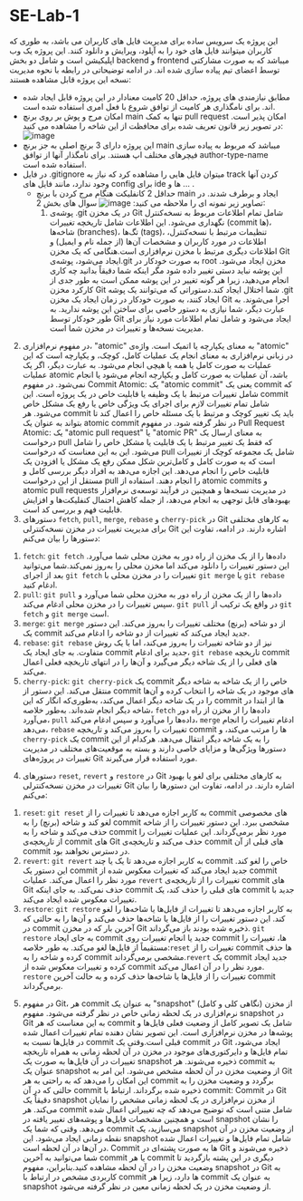 # SE-Lab-1
این پروژه یک سرویس ساده برای مدیریت فایل های کاربران می باشد، به طوری که کاربران میتوانند فایل های خود را به آپلود، ویرایش و دانلود کنند. این پروژه یک وب اپلیکیشن است و شامل دو بخش backend و frontend میباشد که به صورت مشارکتی توسط اعضای تیم پیاده سازی شده اند. در ادامه توضیحاتی در رابطه با نحوه مدیریت نسخه این پروژه قابل مشاهده هستند:
+ مطابق نیازمندی های پروژه، حداقل 20 کامیت معنادار در این پروژه قابل ایجاد شده اند. برای نامگذاری هر کامیت از توافق شروع با فعل امری استفاده شده است.
+ امکان مرج و پوش بر روی برنچ main تنها به کمک pull request  امکان پذیر است. در تصویر زیر قانون تعریف شده برای محافظت از این شاخه را مشاهده می کنید:
  ![image](https://github.com/mtndaghyani/SE-Lab-1/assets/59438691/83884b71-bff0-4d68-b8c6-21d2c2991a7d)
+ این پروژه دارای 3 برنچ اصلی به جز برنچ main میباشد که مربوط به پیاده سازی فیچرهای مختلف اپ هستند. برای نامگذار آنها از توافق author-type-name استفاده شده است.
+ در فایل .gitignore میتوان فایل هایی را مشاهده کرد که نیاز به track کردن آنها وجود ندارد، مانند فایل های config برای ide ها و ... .
  + حداقل 2 کانفلیکت هنگام مرج کردن با برنچ main ایجاد و برطرف شدند. در تصاویر زیر نمونه ای را ملاحظه می کنید:
    ![image](https://github.com/mtndaghyani/SE-Lab-1/assets/59438691/97622dce-b090-4e3c-ae64-96975fd9d1b1)
    سوال های بخش 2:
    1)	پوشه‌ی .git در یک مخزن Git شامل تمام اطلاعات مربوط به نسخه‌کنترل نگهداری می‌شود. این اطلاعات شامل تاریخچه تغییرات (commit ها)، شاخه‌ها (branches)، تگ‌ها (tags)، تنظیمات مرتبط با نسخه‌کنترل، اطلاعات در مورد کاربران و مشخصات آن‌ها (از جمله نام و ایمیل) و اطلاعات دیگری مرتبط با مخزن نرم‌افزاری است.هنگامی که یک مخزن Git ایجاد می‌شود، پوشه‌ی.git  به صورت خودکار در root مخزن ایجاد می‌شود. این پوشه نباید دستی تغییر داده شود مگر اینکه شما دقیقاً بدانید چه کاری انجام می‌دهید، زیرا هر گونه تغییر در این پوشه ممکن است به طور جدی از کارکرد مخزن Git شما اختلال ایجاد کند.دستوراتی که می‌توانند یک پوشه .git ایجاد کنند، به صورت خودکار در زمان ایجاد یک مخزن Git اجرا می‌شوند. به عبارت دیگر، شما نیازی به دستور خاصی برای ساختن این پوشه ندارید. به طور خودکار توسط Git ایجاد می‌شود و شامل تمام اطلاعات مورد نیاز برای مدیریت نسخه‌ها و تغییرات در مخزن شما است.
2)	در مفهوم نرم‌افزاری، "atomic" به معنای یکپارچه یا اتمیک است. واژه‌ی "atomic" در زبانی نرم‌افزاری به معنای انجام یک عملیات کامل، کوچک، و یکپارچه است که این عملیات به صورت کامل یا همه یا هیچی انجام می‌شود. به عبارت دیگر، اگر یک عملیات atomic باشد، آن عملیات به صورت کامل و یکپارچه انجام می‌شود یا انجام نمی‌شود.
در مفهوم Commit Atomic:
یک "atomic commit" یعنی یک commit که شامل تغییرات مرتبط با یک وظیفه یا قابلیت خاص در یک پروژه است. این commit شامل تمام تغییرات لازم برای اجرای یک ویژگی خاص یا رفع یک مشکل خاص می‌شود. هر commit باید یک تغییر کوچک و مرتبط با یک مسئله خاص را اعمال کند تا بتواند به عنوان یک atomic commit در نظر گرفته شود.
در مفهوم Pull Request Atomic:
یک "atomic pull request" یا "atomic PR" به معنای ارسال یک درخواست pull که فقط یک تغییر مرتبط با یک قابلیت یا مشکل خاص را شامل می‌شود. این به این معناست که درخواست pull شامل یک مجموعه کوچک از تغییرات است که به صورت کامل و کامل‌ترین شکل ممکن رفع یک مشکل یا افزودن یک قابلیت خاص را انجام می‌دهد. این اجازه می‌دهد به افراد دیگر بررسی کامل و مستقل از این درخواست pull را انجام دهند.
استفاده از atomic commits و atomic pull requests در مدیریت نسخه‌ها و همچنین در فرآیند توسعه‌ی نرم‌افزار بهبودهای قابل توجهی به انجام می‌دهد، از جمله کاهش احتمال کنفلیکت‌ها و افزایش قابلیت فهم و بررسی کد است.
3)	دستورهای `fetch`, `pull`, `merge`, `rebase` و `cherry-pick` در Git به کارهای مختلفی برای مدیریت تغییرات در مخزن نسخه‌کنترلی Git اشاره دارند. در ادامه، تفاوت این دستورها را بیان می‌کنم:
 1. `fetch`:
 `git fetch` داده‌ها را از یک مخزن از راه دور به مخزن محلی شما می‌آورد. این دستور تغییرات را دانلود می‌کند اما مخزن محلی را به‌روز نمی‌کند.شما می‌توانید بعد از اجرای `git fetch` تغییرات را در مخزن محلی با `git merge` یا `git rebase` ادغام کنید.
 2. `pull`:
 `git pull` داده‌ها را از یک مخزن از راه دور به مخزن محلی شما می‌آورد و سپس تغییرات را در مخزن محلی ادغام می‌کند. `git pull` در واقع یک ترکیب از `git fetch` و `git merge` است.
 3. `merge`:
 `git merge` از دو شاخه (برنچ) مختلف تغییرات را به‌روز می‌کند. این دستور یک commit جدید ایجاد می‌کند که تغییرات از دو شاخه را ادغام می‌کند.
 4. `rebase`:
`git rebase` نیز از دو شاخه تغییرات را به‌روز می‌کند، اما با یک روش متفاوت. به جای ایجاد یک commit جدید برای ادغام، `git rebase` تاریخچه commit های فعلی را از یک شاخه دیگر می‌گیرد و آن‌ها را در انتهای تاریخچه فعلی اعمال می‌کند.
 5. `cherry-pick`:
`git cherry-pick` یک commit خاص را از یک شاخه به شاخه دیگر منتقل می‌کند. این دستور از commit های موجود در یک شاخه را انتخاب کرده و آن‌ها را در یک شاخه دیگر اعمال می‌کند، به‌طوری‌که انگار که این commit ها از ابتدا در شاخه دیگر انجام شده‌اند. به‌طور خلاصه، `fetch` داده‌ها را از مخزن از راه دور می‌آورد، `pull` داده‌ها را می‌آورد و سپس ادغام می‌کند، `merge` ادغام تغییرات را انجام می‌دهد، `rebase` تغییرات را به‌روز می‌کند و تاریخچه commit ها را مرتب می‌کند، و `cherry-pick` یک commit را به یک شاخه دیگر انتقال می‌دهد. هرکدام از این دستورها ویژگی‌ها و مزایای خاصی دارند و بسته به موقعیت‌های مختلف در مدیریت تغییرات در پروژه‌های Git مورد استفاده قرار می‌گیرند.
4)	دستورهای `reset`, `revert` و `restore` در Git به کارهای مختلفی برای لغو یا بهبود تغییرات در مخزن نسخه‌کنترلی Git اشاره دارند. در ادامه، تفاوت این دستورها را بیان می‌کنم:
 1. `reset`:
`git reset` به کاربر اجازه می‌دهد تا تغییرات را از commit های مخصوصی لغو کند و شاخه (برنچ) را به commit مشخصی ببرد. این دستور تغییرات را از شاخه حذف می‌کند و شاخه را به commit مورد نظر برمی‌گرداند. این عملیات تغییرات را از تاریخچه‌ی commit های Git حذف می‌کند و تاریخچه‌ی commit های قبلی از آن commit در دسترس نخواهند بود.
 2. `revert`:
 `git revert` به کاربر اجازه می‌دهد تا یک یا چند commit خاص را لغو کند. این دستور یک commit جدید ایجاد می‌کند که تغییرات معکوس شده از commit مورد نظر را اعمال می‌کند. عملیات `revert` تغییرات را از تاریخچه‌ی commit های Git حذف نمی‌کند. به جای اینکه commit های قبلی را حذف کند، یک commit جدید با تغییرات معکوس شده ایجاد می‌کند.
 3. `restore`:
 `git restore` به کاربر اجازه می‌دهد تا تغییرات از فایل‌ها یا شاخه‌ها را لغو کند. این دستور تغییرات را از فایل‌ها یا شاخه‌ها حذف می‌کند و آن‌ها را به حالتی که در commit آخرین بار که در مخزن Git ذخیره شده بودند باز می‌گرداند.
`git restore` به جای ایجاد commit جدید یا انجام تغییرات روی commit ها، تغییرات را مستقیماً از فایل‌ها لغو می‌کند. به طور خلاصه:`reset` تغییرات را از commit ها حذف کرده و شاخه را به commit مشخصی برمی‌گرداند.`revert` یک commit جدید ایجاد کرده و تغییرات معکوس شده از commit مورد نظر را در آن اعمال می‌کند. `restore` تغییرات را از فایل‌ها یا شاخه‌ها حذف کرده و به حالت آخرین commit برمی‌گرداند.
5)	در مفهوم Git، هر commit به عنوان یک "snapshot" (نگاهی کلی و کامل) از مخزن نرم‌افزاری در یک لحظه زمانی خاص در نظر گرفته می‌شود. مفهوم snapshot در Git به این معناست که هر commit شامل یک تصویر کامل از وضعیت فعلی فایل‌ها و پوشه‌ها در مخزن نرم‌افزاری است. این تصویر نشان دهنده تمام تغییرات اعمال شده در فایل‌ها نسبت به commit قبلی است.وقتی یک commit در Git ایجاد می‌شود، تمام فایل‌ها و دایرکتوری‌های موجود در مخزن در آن لحظه زمانی به همراه تاریخچه تغییرات در آن فایل‌ها به صورت یک snapshot ذخیره می‌شوند. هر commit به عنوان یک snapshot از وضعیت مخزن در آن لحظه مشخص می‌شود. این امر به Git این امکان را می‌دهد که به راحتی به هر commit برگردد و وضعیت مخزن را به حالتی که در آن commit ذخیره شده برگرداند.
ارتباط با commit: Commit در Git دقیقاً یک snapshot از مخزن نرم‌افزاری در یک لحظه زمانی مشخص را نمایان می‌کند. هر commit شامل متنی است که توضیح می‌دهد که چه تغییراتی اعمال شده است و همچنین مشخصات فایل‌ها و پوشه‌های تغییر یافته در snapshot را نشان می‌دهد. وقتی که شما یک commit می‌سازید، یک snapshot از وضعیت مخزن در آن نقطه زمانی ایجاد می‌شود. این snapshot شامل تمام فایل‌ها و تغییرات اعمال شده در آن‌ها در آن لحظه است. Commit ها به صورت پشته‌ای در Git ذخیره می‌شوند و شما می‌توانید به آخرین commit یا هر commit دیگری در این پشته بازگردید تا وضعیت مخزن را در آن لحظه مشاهده کنید.بنابراین، مفهوم snapshot در Git به کاربردی مشخص در ارتباط با commit ها دارد، زیرا هر commit به عنوان یک snapshot از وضعیت مخزن در یک لحظه زمانی معین در نظر گرفته می‌شود.

